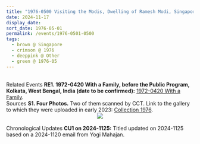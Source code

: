 ```yaml
---
title: "1976-0500 Visiting the Modis, Dwelling of Ramesh Modi, Singapore"
date: 2024-11-17
display_date: 
sort_date: 1976-05-01
permalink: /events/1976-0501-0500
tags:
  - brown @ Singapore
  - crimson @ 1976
  - deeppink @ Other
  - green @ 1976-05
---
```


<br>

<wave-list>
  <list-title color="DarkSeaGreen" width="75"> Related Events</list-title>
  <list-item color="BlanchedAlmond" width="280"><b>RE1. 1972-0420 With a Family, before the Public Program, Kolkata, West Bengal, India (date to be confirmed):</b> <a href="https://seven-teams.github.io/events/1972-0420-c">1972-0420 With a Family</a>.</list-item>  
</wave-list>

<br>

<wave-list>
  <list-title color="DarkSeaGreen" width="40">Sources</list-title>
  <list-item color="BlanchedAlmond"  width="280"><b>S1. Four Photos.</b> Two of them scanned by CCT. Link to the gallery to which they were uploaded in early 2023: <a href="https://eternalmoments.smugmug.com/Collections/Yogi-Mahajan-Collection/1976">Collection 1976</a>.</list-item>
</wave-list>

<div style="text-align: center"><img src="https://pub-bcc3cbe9b1e94ba1ac28915f7a3900fa.r2.dev/1976-0500_Visiting_the_Modis_Dwelling_of_Ramesh_Modi_Singapore_01_(Yogi_Mahajan_Collection).jpg" /></div>

<br>

<wave-list>
  <list-title color="DarkSeaGreen" width="110">Chronological Updates</list-title>
  <list-item color="BlanchedAlmond"  width="280"><b>CU1 on 2024-1125:</b> Titled updated on 2024-1125 based on a 2024-1120 email from Yogi Mahajan.</list-item>
</wave-list>